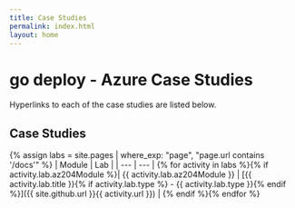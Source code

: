 ```yaml
---
title: Case Studies
permalink: index.html
layout: home
---
```


# go deploy - Azure Case Studies

Hyperlinks to each of the case studies are listed below.

## Case Studies

{% assign labs = site.pages | where_exp: "page", "page.url contains '/docs'" %}
| Module | Lab |
| --- | --- |
{% for activity in labs  %}{% if activity.lab.az204Module %}| {{ activity.lab.az204Module }} | [{{ activity.lab.title }}{% if activity.lab.type %} - {{ activity.lab.type }}{% endif %}]({{ site.github.url }}{{ activity.url }}) |
{% endif %}{% endfor %}
